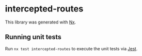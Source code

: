 # intercepted-routes

This library was generated with [Nx](https://nx.dev).

## Running unit tests

Run `nx test intercepted-routes` to execute the unit tests via [Jest](https://jestjs.io).
